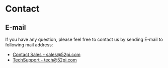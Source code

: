 # **Contact**

## **E-mail**
If you have any question, please feel free to contact us by sending E-mail to
following mail address:

* [Contact Sales - sales@52pi.com](mailto:sales@52pi.com) 
* [TechSupport - tech@52pi.com](mailto:tech@52pi.com)

